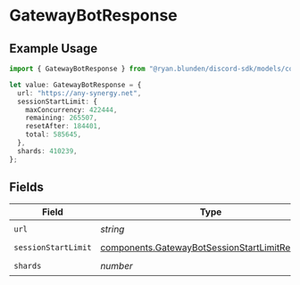 # GatewayBotResponse

## Example Usage

```typescript
import { GatewayBotResponse } from "@ryan.blunden/discord-sdk/models/components";

let value: GatewayBotResponse = {
  url: "https://any-synergy.net",
  sessionStartLimit: {
    maxConcurrency: 422444,
    remaining: 265507,
    resetAfter: 184401,
    total: 585645,
  },
  shards: 410239,
};
```

## Fields

| Field                                                                                                            | Type                                                                                                             | Required                                                                                                         | Description                                                                                                      |
| ---------------------------------------------------------------------------------------------------------------- | ---------------------------------------------------------------------------------------------------------------- | ---------------------------------------------------------------------------------------------------------------- | ---------------------------------------------------------------------------------------------------------------- |
| `url`                                                                                                            | *string*                                                                                                         | :heavy_check_mark:                                                                                               | N/A                                                                                                              |
| `sessionStartLimit`                                                                                              | [components.GatewayBotSessionStartLimitResponse](../../models/components/gatewaybotsessionstartlimitresponse.md) | :heavy_check_mark:                                                                                               | N/A                                                                                                              |
| `shards`                                                                                                         | *number*                                                                                                         | :heavy_check_mark:                                                                                               | N/A                                                                                                              |